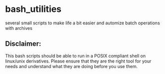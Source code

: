 # bash_utilities
several small scripts to make life a bit easier and automize batch operations with archives
## Disclaimer:
This bash scripts should be able to run in a POSIX compliant shell on linux/unix derivatives. 
Please ensure that they are the right tool for your needs and understand what they are doing before you use them. 
